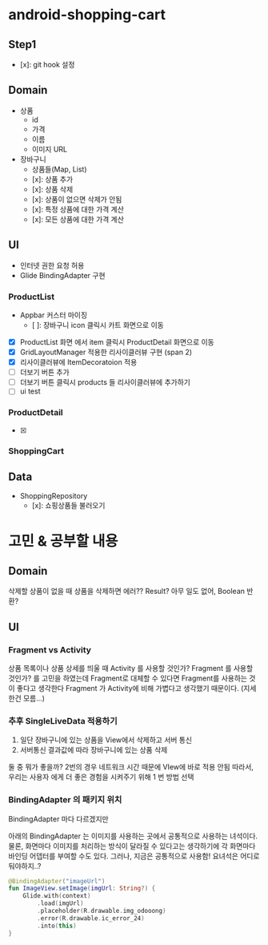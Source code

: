 # android-shopping-cart

## Step1
- [x]: git hook 설정

## Domain
- 상품 
  - id
  - 가격
  - 이름
  - 이미지 URL
- 장바구니
  - 상품들(Map, List)
  - [x]: 상품 추가
  - [x]: 상품 삭제
  - [x]: 상품이 없으면 삭제가 안됨
  - [x]: 특정 상품에 대한 가격 계산
  - [x]: 모든 상품에 대한 가격 계산

## UI

- 인터넷 권한 요청 허용
- Glide BindingAdapter 구현

### ProductList
- Appbar 커스터 마이징
  - [ ]: 장바구니 icon 클릭시 카트 화면으로 이동
- [x] ProductList 화면 에서 item 클릭시 ProductDetail 화면으로 이동
- [x] GridLayoutManager 적용한 리사이클러뷰 구현 (span 2)
- [x] 리사이클러뷰에 ItemDecoratoion 적용
- [ ] 더보기 버튼 추가
- [ ] 더보기 버튼 클릭시 products 들 리사이클러뷰에 추가하기
- [ ] ui test

### ProductDetail
- [x] 

### ShoppingCart


## Data

- ShoppingRepository
  - [x]: 쇼핑상품들 불러오기

# 고민 & 공부할 내용

## Domain
삭제할 상품이 없을 때 상품을 삭제하면 에러?? Result? 아무 일도 없어, Boolean 반환?

## UI

### Fragment vs Activity

상품 목록이나 상품 상세를 띄울 때 Activity 를 사용할 것인가? Fragment 를 사용할 것인가? 를 고민을 하였는데
Fragment로 대체할 수 있다면 Fragment를 사용하는 것이 좋다고 생각한다
Fragment 가 Activity에 비해 가볍다고 생각했기 때문이다. (지세한건 모름...)

### 추후 SingleLiveData 적용하기

1) 일단 장바구니에 있는 상품을 View에서 삭제하고 서버 통신
2) 서버통신 결과값에 따라 장바구니에 있는 상품 삭제

둘 중 뭐가 좋을까?
2번의 경우 네트워크 시간 때문에 VIew에 바로 적용 안됨
따라서, 우리는 사용자 에게 더 좋은 경험을 시켜주기 위해 1 번 방법 선택 

### BindingAdapter 의 패키지 위치
BindingAdapter 마다 다르겠지만

아래의 BindingAdapter 는 이미지를 사용하는 곳에서 공통적으로 사용하는 녀석이다.
물론, 화면마다 이미지를 처리하는 방식이 달라질 수 있다고는 생각하기에 각 화면마다 바인딩 어뎁터를 부여할 수도 있다.
그러나, 지금은 공통적으로 사용함! 요녀석은 어디로 둬야하지..?

```kotlin
@BindingAdapter("imageUrl")
fun ImageView.setImage(imgUrl: String?) {
    Glide.with(context)
        .load(imgUrl)
        .placeholder(R.drawable.img_odooong)
        .error(R.drawable.ic_error_24)
        .into(this)
}
```
